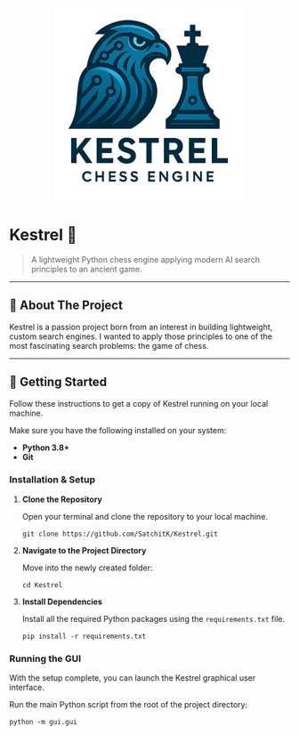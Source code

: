 <div align="center">
  <img src="assets/kestrel_logo.png" alt="Kestrel Engine Logo" width="350"/> 
</div>

# Kestrel 🦅

> A lightweight Python chess engine applying modern AI search principles to an ancient game.

---

## 📖 About The Project

Kestrel is a passion project born from an interest in building lightweight, custom search engines. I wanted to apply those principles to one of the most fascinating search problems: the game of chess.

---

## 🚀 Getting Started

Follow these instructions to get a copy of Kestrel running on your local machine.

Make sure you have the following installed on your system:
*   **Python 3.8+**
*   **Git**

### Installation & Setup

1.  **Clone the Repository**

    Open your terminal and clone the repository to your local machine.

    ```
    git clone https://github.com/SatchitK/Kestrel.git
    ```

2.  **Navigate to the Project Directory**

    Move into the newly created folder:
    ```
    cd Kestrel
    ```

3.  **Install Dependencies**

    Install all the required Python packages using the `requirements.txt` file.
    ```
    pip install -r requirements.txt
    ```

### Running the GUI

With the setup complete, you can launch the Kestrel graphical user interface.

Run the main Python script from the root of the project directory:
```
python -m gui.gui
```
